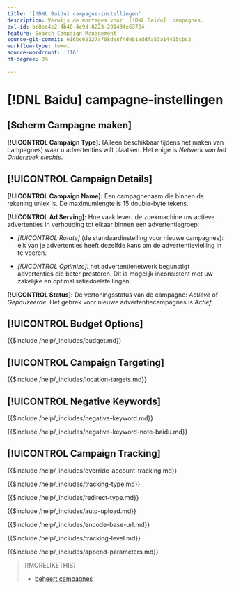 ```yaml
---
title: '[!DNL Baidu] campagne-instellingen'
description: Verwijs de montages voor  [!DNL Baidu]  campagnes.
exl-id: bc8ec4e2-4b40-4c9d-8223-29143fe63784
feature: Search Campaign Management
source-git-commit: e16bc62127a708de8f4deb1eddfa53a14405cbc2
workflow-type: tm+mt
source-wordcount: '116'
ht-degree: 0%

---
```


# [!DNL Baidu] campagne-instellingen

## \[Scherm Campagne maken\]

**[!UICONTROL Campaign Type]:** (Alleen beschikbaar tijdens het maken van campagnes) waar u advertenties wilt plaatsen. Het enige is *Netwerk van het Onderzoek slechts*.

## [!UICONTROL Campaign Details]

**[!UICONTROL Campaign Name]:** Een campagnenaam die binnen de rekening uniek is. De maximumlengte is 15 double-byte tekens.

**[!UICONTROL Ad Serving]:**
Hoe vaak levert de zoekmachine uw actieve advertenties in verhouding tot elkaar binnen een advertentiegroep:

* *[!UICONTROL Rotate]* (de standaardinstelling voor nieuwe campagnes): elk van je advertenties heeft dezelfde kans om de advertentievieiling in te voeren.

* *[!UICONTROL Optimize]:* het advertentienetwerk begunstigt advertenties die beter presteren. Dit is mogelijk inconsistent met uw zakelijke en optimalisatiedoelstellingen.

**[!UICONTROL Status]:** De vertoningsstatus van de campagne: *Actieve* of *Gepauzeerde*. Het gebrek voor nieuwe advertentiecampagnes is *Actief*.

## [!UICONTROL Budget Options]

<!-- **[!UICONTROL Budget]:** -->

{{$include /help/_includes/budget.md}}

## [!UICONTROL Campaign Targeting]

<!-- **[!UICONTROL Location Targets]:** -->

{{$include /help/_includes/location-targets.md}}

## [!UICONTROL Negative Keywords]

<!-- **[!UICONTROL Campaign Negative Keywords]:** -->

{{$include /help/_includes/negative-keyword.md}}

<!-- Note for **[!UICONTROL Campaign Negative Keywords]:** -->

{{$include /help/_includes/negative-keyword-note-baidu.md}}

## [!UICONTROL Campaign Tracking]

<!-- **[!UICONTROL Override Account Tracking]:** -->

{{$include /help/_includes/override-account-tracking.md}}

<!-- **[!UICONTROL Tracking Type]:** -->

{{$include /help/_includes/tracking-type.md}}

<!-- **[!UICONTROL Redirect Type]:** -->

{{$include /help/_includes/redirect-type.md}}

<!-- **[!UICONTROL Auto Upload]:** -->

{{$include /help/_includes/auto-upload.md}}

<!-- **[!UICONTROL Encode Base URL]:** -->

{{$include /help/_includes/encode-base-url.md}}

<!-- **[!UICONTROL Tracking Level]:** -->

{{$include /help/_includes/tracking-level.md}}

<!-- **[!UICONTROL Append Parameters]:** -->

{{$include /help/_includes/append-parameters.md}}

>[!MORELIKETHIS]
>
>* [ beheert campagnes ](/help/search-social-commerce/campaign-management/campaigns/campaign-manage.md)
